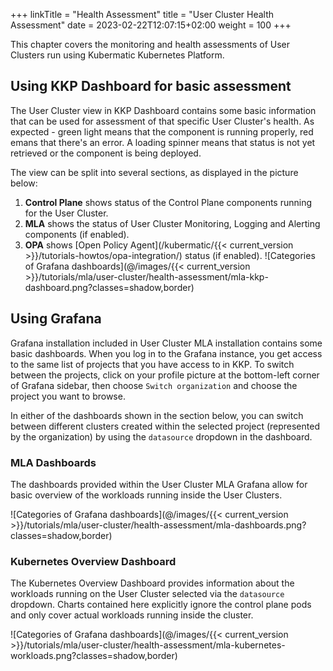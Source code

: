 +++
linkTitle = "Health Assessment"
title = "User Cluster Health Assessment"
date = 2023-02-22T12:07:15+02:00
weight = 100
+++

This chapter covers the monitoring and health assessments of User Clusters run using Kubermatic Kubernetes Platform.

## Using KKP Dashboard for basic assessment

The User Cluster view in KKP Dashboard contains some basic information that can be used for assessment of that specific User Cluster's health. As expected - green light means that the component is running properly, red emans that there's an error. A loading spinner means that status is not yet retrieved or the component is being deployed.

The view can be split into several sections, as displayed in the picture below:
1. **Control Plane** shows status of the Control Plane components running for the User Cluster.
2. **MLA** shows the status of User Cluster Monitoring, Logging and Alerting components (if enabled).
3. **OPA** shows [Open Policy Agent](/kubermatic/{{< current_version >}}/tutorials-howtos/opa-integration/) status (if enabled).
![Categories of Grafana dashboards](@/images/{{< current_version >}}/tutorials/mla/user-cluster/health-assessment/mla-kkp-dashboard.png?classes=shadow,border)

## Using Grafana

Grafana installation included in User Cluster MLA installation contains some basic dashboards. When you log in to the Grafana instance, you get access to the same list of projects that you have access to in KKP. To switch between the projects, click on your profile picture at the bottom-left corner of Grafana sidebar, then choose `Switch organization` and choose the project you want to browse.

In either of the dashboards shown in the section below, you can switch between different clusters created within the selected project (represented by the organization) by using the `datasource` dropdown in the dashboard.

### MLA Dashboards

The dashboards provided within the User Cluster MLA Grafana allow for basic overview of the workloads running inside the User Clusters.

![Categories of Grafana dashboards](@/images/{{< current_version >}}/tutorials/mla/user-cluster/health-assessment/mla-dashboards.png?classes=shadow,border)

### Kubernetes Overview Dashboard

The Kubernetes Overview Dashboard provides information about the workloads running on the User Cluster selected via the `datasource` dropdown. Charts contained here explicitly ignore the control plane pods and only cover actual workloads running inside the cluster.

![Categories of Grafana dashboards](@/images/{{< current_version >}}/tutorials/mla/user-cluster/health-assessment/mla-kubernetes-workloads.png?classes=shadow,border)

